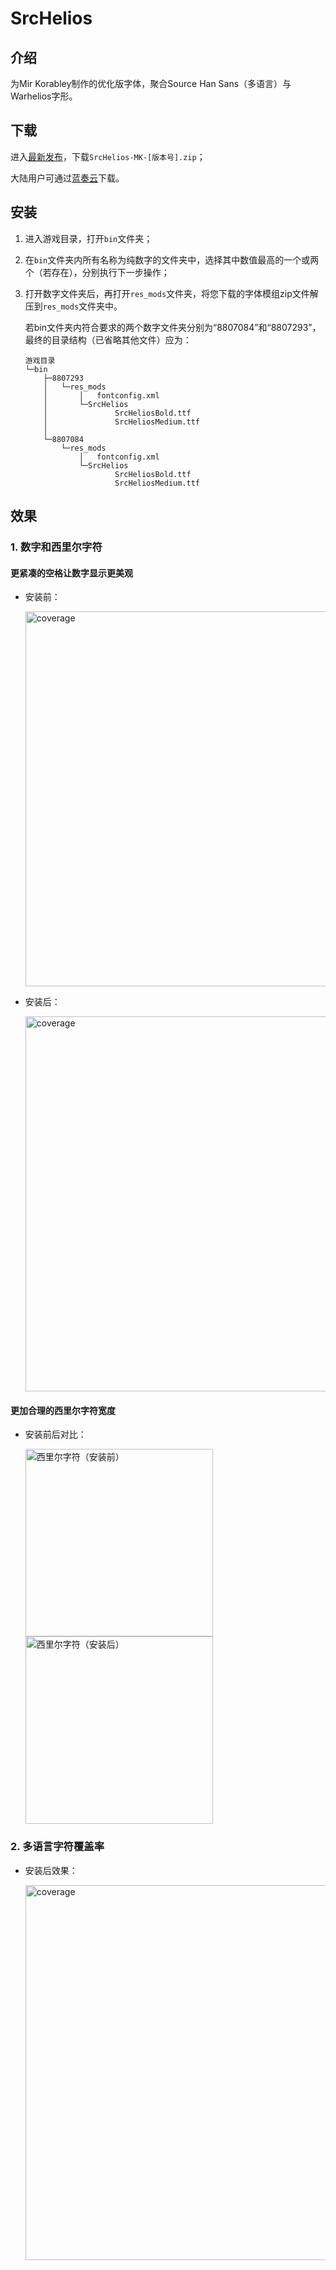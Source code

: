 # SrcHelios
## 介绍

为Mir Korabley制作的优化版字体，聚合Source Han Sans（多语言）与Warhelios字形。
## 下载

进入[最新发布](https://github.com/LocalizedKorabli/SrcHelios/releases/latest)，下载`SrcHelios-MK-[版本号].zip`；

大陆用户可通过[蓝奏云](https://tapio.lanzn.com/b0nyjuylc)下载。

## 安装
1. 进入游戏目录，打开`bin`文件夹；
2. 在`bin`文件夹内所有名称为纯数字的文件夹中，选择其中数值最高的一个或两个（若存在），分别执行下一步操作；
3. 打开数字文件夹后，再打开`res_mods`文件夹，将您下载的字体模组zip文件解压到`res_mods`文件夹中。

    若bin文件夹内符合要求的两个数字文件夹分别为“8807084”和“8807293”，最终的目录结构（已省略其他文件）应为：
    ```
    游戏目录
    └─bin
        ├─8807293
        │   └─res_mods
        │       │   fontconfig.xml
        │       └─SrcHelios
        │               SrcHeliosBold.ttf
        │               SrcHeliosMedium.ttf
        │
        └─8807084
            └─res_mods
                │   fontconfig.xml
                └─SrcHelios
                        SrcHeliosBold.ttf
                        SrcHeliosMedium.ttf
    ```
## 效果
### 1. 数字和西里尔字符

#### 更紧凑的空格让数字显示更美观

- 安装前：

    <img width="600" alt="coverage" src="https://github.com/user-attachments/assets/44c4ee06-ba59-4e22-8ee9-e2a41d63898e">

- 安装后：

    <img width="600" alt="coverage" src="https://github.com/user-attachments/assets/8bee8f99-8122-4899-853e-15d8c46b40a8">

#### 更加合理的西里尔字符宽度

- 安装前后对比：

    <div align="left">
    <img src="https://github.com/user-attachments/assets/c8bcbbb0-d87c-4b1f-92a6-cd73d18e0653" alt="西里尔字符（安装前）" width="300" style="margin-right: 10px;">
    <img src="https://github.com/user-attachments/assets/c2dcbe78-3381-44af-b610-cc20a86d240e" alt="西里尔字符（安装后）" width="300" style="margin-right: 10px;">
    </div>


### 2. 多语言字符覆盖率

- 安装后效果：

    <img width="600" alt="coverage" src="https://github.com/user-attachments/assets/98a7eb8b-ade5-4997-94b7-097c40614997">
